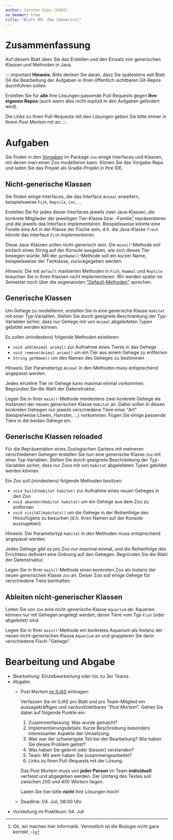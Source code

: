 ```yaml
---
author: Carsten Gips (HSBI)
no_beamer: true
title: "Blatt 09: Zoo (Generics)"
---
```


# Zusammenfassung

Auf diesem Blatt üben Sie das Erstellen und den Einsatz von generischen Klassen und
Methoden in Java.

::: important
**Hinweis**: Bitte denken Sie daran, dass Sie spätestens seit Blatt 04 die
Bearbeitung der Aufgaben in Ihren öffentlich sichtbaren Git-Repos durchführen
sollen.

Erstellen Sie für **alle** Ihre Lösungen passende Pull-Requests gegen **Ihre eigenen
Repos** (auch wenn dies nicht explizit in den Aufgaben gefordert wird).

Die Links zu Ihren Pull-Requests mit den Lösungen geben Sie bitte immer in Ihrem
*Post Mortem* mit an.
:::

# Aufgaben

Sie finden in den
[Vorgaben](https://github.com/Programmiermethoden-CampusMinden/prog2_ybel_zoo) im
Package `zoo` einige Interfaces und Klassen, mit denen man einen Zoo modellieren
kann. Klonen Sie das Vorgabe-Repo und laden Sie das Projekt als Gradle-Projekt in
Ihre IDE.

## Nicht-generische Klassen

Sie finden einige Interfaces, die das Interface `Animal` erweitern, beispielsweise
`Fish`, `Reptile`, `Cat`, ...

Erstellen Sie für jedes dieser Interfaces jeweils zwei Java-Klassen, die konkrete
Mitglieder der jeweiligen Tier-Klasse bzw. -Familie[^1] repräsentieren und die
jeweils das Interface implementieren. Beispielsweise könnte eine Forelle eine Art in
der Klasse der Fische sein, d.h. die Java-Klasse `Trout` könnte das Interface `Fish`
implementieren.

Diese Java-Klassen sollen nicht-generisch sein. Die `move()`-Methode soll einfach
einen String auf der Konsole ausgeben, wie sich dieses Tier bewegen würde. Mit der
`getName()`-Methode soll ein kurzer Name, beispielsweise der Tierklasse,
zurückgegeben werden.

*Hinweis*: Die mit `default` markierten Methoden in `Fish`, `Mammal` und `Reptile`
brauchen Sie in Ihren Klassen nicht implementieren. Wir werden später im Semester
noch über die sogenannten
["Default-Methoden"](../lecture/java-modern/defaultmethods.md) sprechen.

## Generische Klassen

Um Gehege zu modellieren, erstellen Sie in eine generische Klasse `Habitat` mit
einer Typ-Variablen. Stellen Sie durch geeignete Beschränkung der Typ-Variablen
sicher, dass nur Gehege mit von `Animal` abgeleiteten Typen gebildet werden können.

Es sollen (mindestens) folgende Methoden existieren:

-   `void add(Animal animal)` zur Aufnahme eines Tieres in das Gehege
-   `void remove(Animal animal)` um ein Tier aus einem Gehege zu entfernen
-   `String getName()` um den Namen des Geheges zu bestimmen

*Hinweis*: Der Parametertyp `Animal` in den Methoden muss entsprechend angepasst
werden.

Jedes einzelne Tier im Gehege kann maximal einmal vorkommen. Begründen Sie die Wahl
der Datenstruktur.

Legen Sie in Ihrer `main()`-Methode mindestens zwei konkrete Gehege als Instanzen
der neuen generischen Klasse `Habitat` an. Dabei sollen in diesen konkreten Gehegen
nur jeweils verschiedene Tiere einer "Art" (beispielweise Löwen, Hamster, ...)
vorkommen. Fügen Sie einige passende Tiere in die beiden Gehege ein.

## Generische Klassen reloaded

Für die Repräsentation eines Zoologischen Gartens mit mehreren verschiedenen Gehegen
erstellen Sie nun eine generische Klasse `Zoo` mit einer Typ-Variablen. Stellen Sie
durch geeignete Beschränkung der Typ-Variablen sicher, dass nur Zoos mit von
`Habitat` abgeleiteten Typen gebildet werden können.

Ein Zoo soll (mindestens) folgende Methoden besitzen:

-   `void build(Habitat habitat)` zur Aufnahme eines neuen Geheges in den Zoo
-   `void abandon(Habitat habitat)` um ein Gehege aus dem Zoo zu entfernen
-   `void visitAllHabitats()` um die Gehege in der Reihenfolge des Hinzufügens zu
    besuchen (d.h. ihren Namen auf der Konsole auszugeben)

*Hinweis*: Der Parametertyp `Habitat` in den Methoden muss entsprechend angepasst
werden.

Jedes Gehege gibt es pro Zoo nur maximal einmal, und die Reihenfolge des Errichtens
definiert eine Ordnung auf den Gehegen. Begründen Sie die Wahl der Datenstruktur.

Legen Sie in Ihrer `main()`-Methode einen konkreten Zoo als Instanz der neuen
generischen Klasse `Zoo` an. Dieser Zoo soll einige Gehege für verschiedene Tiere
beinhalten.

## Ableiten nicht-generischer Klassen

Leiten Sie von `Zoo` eine nicht-generische Klasse `Aquarium` ab. Aquarien können nur
mit Gehegen angelegt werden, deren Tiere vom Typ `Fish` (oder abgeleitet) sind.

Legen Sie in Ihrer `main()`-Methode ein konkretes Aquarium als Instanz der neuen
nicht-generischen Klasse `Aquarium` an und gruppieren Sie darin verschiedene
Fisch-"Gehege".

# Bearbeitung und Abgabe

-   Bearbeitung: Einzelbearbeitung oder bis zu 3er Teams
-   Abgabe:
    -   Post Mortem [im
        ILIAS](https://www.hsbi.de/elearning/goto.php?target=exc_1514856&client_id=FH-Bielefeld)
        eintragen:

        Verfassen Sie im ILIAS pro Blatt und pro Team-Mitglied ein aussagekräftiges
        und nachvollziehbares "*Post Mortem*". Gehen Sie dabei auf folgende Punkte
        ein:

        1.  Zusammenfassung: Was wurde gemacht?
        2.  Implementierungsdetails: Kurze Beschreibung besonders interessanter
            Aspekte der Umsetzung.
        3.  Was war der schwierigste Teil bei der Bearbeitung? Wie haben Sie dieses
            Problem gelöst?
        4.  Was haben Sie gelernt oder (besser) verstanden?
        5.  Team: Mit wem haben Sie zusammengearbeitet?
        6.  Links zu Ihren Pull-Requests mit der Lösung.

        Das Post Mortem muss von **jeder Person** im Team **individuell** verfasst
        und abgegeben werden. Der Umfang des Textes soll zwischen 200 und 400
        Wörtern liegen.

        Laden Sie hier bitte **nicht** Ihre Lösungen hoch!

    -   Deadline: 04. Juli, 08:00 Uhr
-   Vorstellung im Praktikum: 04. Juli

[^1]: Ok, wir machen hier Informatik. Vermutlich ist die Biologie nicht ganz korrekt
    ;-)
